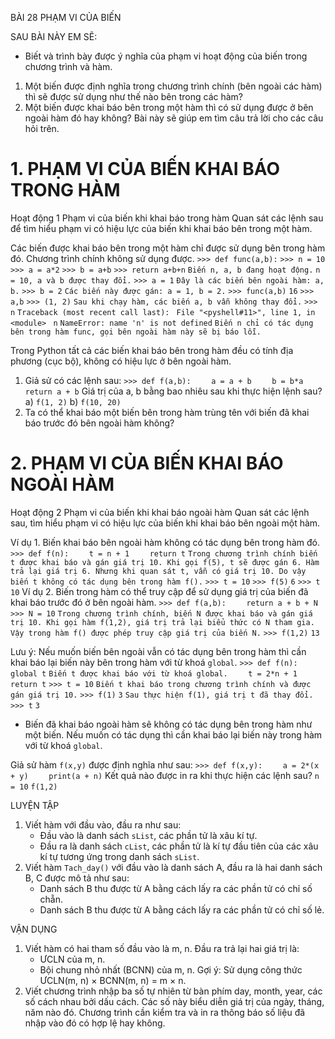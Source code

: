 BÀI 28
PHẠM VI CỦA BIẾN

SAU BÀI NÀY EM SẼ:
* Biết và trình bày được ý nghĩa của phạm vi hoạt động của biến trong chương trình và hàm.

1. Một biến được định nghĩa trong chương trình chính (bên ngoài các hàm) thì sẽ được sử dụng như thế nào bên trong các hàm?
2. Một biến được khai báo bên trong một hàm thì có sử dụng được ở bên ngoài hàm đó hay không?
Bài này sẽ giúp em tìm câu trả lời cho các câu hỏi trên.

# 1. PHẠM VI CỦA BIẾN KHAI BÁO TRONG HÀM
Hoạt động 1 Phạm vi của biến khi khai báo trong hàm
Quan sát các lệnh sau để tìm hiểu phạm vi có hiệu lực của biến khi khai báo bên trong một hàm.

Các biến được khai báo bên trong một hàm chỉ được sử dụng bên trong hàm đó. Chương trình chính không sử dụng được.
`>>> def func(a,b):`
`>>> n = 10`
`>>> a = a*2`
`>>> b = a+b`
`>>> return a+b+n`
`Biến n, a, b đang hoạt động.`
`n = 10, a và b được thay đổi.`
`>>> a = 1`
`Đây là các biến bên ngoài hàm: a, b.`
`>>> b = 2`
`Các biến này được gán: a = 1, b = 2.`
`>>> func(a,b)`
`16`
`>>> a,b`
`>>> (1, 2)`
`Sau khi chạy hàm, các biến a, b vẫn không thay đổi.`
`>>> n`
`Traceback (most recent call last):`
` File "<pyshell#11>", line 1, in <module>`
` n`
`NameError: name 'n' is not defined`
`Biến n chỉ có tác dụng bên trong hàm func, gọi bên ngoài hàm này sẽ bị báo lỗi.`

Trong Python tất cả các biến khai báo bên trong hàm đều có tính địa phương (cục bộ), không có hiệu lực ở bên ngoài hàm.

1. Giả sử có các lệnh sau:
   `>>> def f(a,b):`
   `    a = a + b`
   `    b = b*a`
   `    return a + b`
Giá trị của a, b bằng bao nhiêu sau khi thực hiện lệnh sau?
   a) `f(1, 2)`          b) `f(10, 20)`
2. Ta có thể khai báo một biến bên trong hàm trùng tên với biến đã khai báo trước đó bên ngoài hàm không?

# 2. PHẠM VI CỦA BIẾN KHAI BÁO NGOÀI HÀM
Hoạt động 2 Phạm vi của biến khi khai báo ngoài hàm
Quan sát các lệnh sau, tìm hiểu phạm vi có hiệu lực của biến khi khai báo bên ngoài một hàm.

Ví dụ 1. Biến khai báo bên ngoài hàm không có tác dụng bên trong hàm đó.
`>>> def f(n):`
`    t = n + 1`
`    return t`
`Trong chương trình chính biến t được khai báo và gán giá trị 10. Khi gọi f(5), t sẽ được gán 6. Hàm trả lại giá trị 6. Nhưng khi quan sát t, vẫn có giá trị 10. Do vậy biến t không có tác dụng bên trong hàm f().`
`>>> t = 10`
`>>> f(5)`
`6`
`>>> t`
`10`
Ví dụ 2. Biến trong hàm có thể truy cập để sử dụng giá trị của biến đã khai báo trước đó ở bên ngoài hàm.
`>>> def f(a,b):`
`    return a + b + N`
`>>> N = 10`
`Trong chương trình chính, biến N được khai báo và gán giá trị 10. Khi gọi hàm f(1,2), giá trị trả lại biểu thức có N tham gia. Vậy trong hàm f() được phép truy cập giá trị của biến N.`
`>>> f(1,2)`
`13`

Lưu ý: Nếu muốn biến bên ngoài vẫn có tác dụng bên trong hàm thì cần khai báo lại biến này bên trong hàm với từ khoá `global`.
`>>> def f(n):`
`    global t`
`Biến t được khai báo với từ khoá global.`
`    t = 2*n + 1`
`    return t`
`>>> t = 10`
`Biến t khai báo trong chương trình chính và được gán giá trị 10.`
`>>> f(1)`
`3`
`Sau thực hiện f(1), giá trị t đã thay đổi.`
`>>> t`
`3`

* Biến đã khai báo ngoài hàm sẽ không có tác dụng bên trong hàm như một biến. Nếu muốn có tác dụng thì cần khai báo lại biến này trong hàm với từ khoá `global`.

Giả sử hàm `f(x,y)` được định nghĩa như sau:
`>>> def f(x,y):`
`    a = 2*(x + y)`
`    print(a + n)`
Kết quả nào được in ra khi thực hiện các lệnh sau?
`n = 10`
`f(1,2)`

LUYỆN TẬP
1. Viết hàm với đầu vào, đầu ra như sau:
   - Đầu vào là danh sách `sList`, các phần tử là xâu kí tự.
   - Đầu ra là danh sách `cList`, các phần tử là kí tự đầu tiên của các xâu kí tự tương ứng trong danh sách `sList`.
2. Viết hàm `Tach_day()` với đầu vào là danh sách A, đầu ra là hai danh sách B, C được mô tả như sau:
   - Danh sách B thu được từ A bằng cách lấy ra các phần tử có chỉ số chẵn.
   - Danh sách B thu được từ A bằng cách lấy ra các phần tử có chỉ số lẻ.

VẬN DỤNG
1. Viết hàm có hai tham số đầu vào là m, n. Đầu ra trả lại hai giá trị là:
   - ƯCLN của m, n.
   - Bội chung nhỏ nhất (BCNN) của m, n.
   Gợi ý: Sử dụng công thức ƯCLN(m, n) × BCNN(m, n) = m × n.
2. Viết chương trình nhập ba số tự nhiên từ bàn phím day, month, year, các số cách nhau bởi dấu cách. Các số này biểu diễn giá trị của ngày, tháng, năm nào đó. Chương trình cần kiểm tra và in ra thông báo số liệu đã nhập vào đó có hợp lệ hay không.
